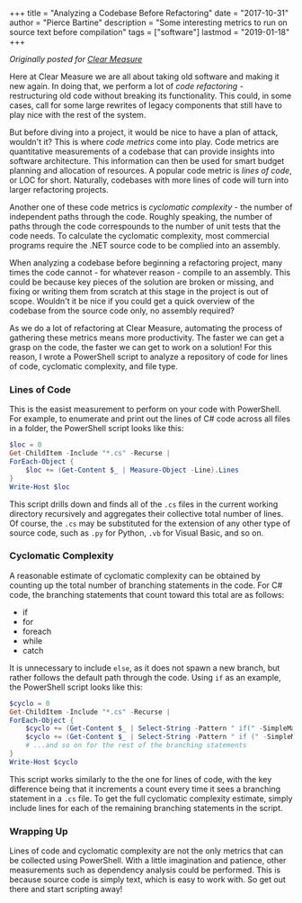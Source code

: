 +++
title = "Analyzing a Codebase Before Refactoring"
date = "2017-10-31"
author = "Pierce Bartine"
description = "Some interesting metrics to run on source text before compilation"
tags = ["software"]
lastmod = "2019-01-18"
+++

_Originally posted for [Clear Measure](https://www.clear-measure.com/)_

Here at Clear Measure we are all about taking old software and making it new again. In doing that, we perform a lot of _code refactoring_ - restructuring old code without breaking its functionality. This could, in some cases, call for some large rewrites of legacy components that still have to play nice with the rest of the system.

But before diving into a project, it would be nice to have a plan of attack, wouldn't it? This is where _code metrics_ come into play. Code metrics are quantitative measurements of a codebase that can provide insights into software architecture. This information can then be used for smart budget planning and allocation of resources. A popular code metric is _lines of code_, or LOC for short. Naturally, codebases with more lines of code will turn into larger refactoring projects.

Another one of these code metrics is _cyclomatic complexity_ - the number of independent paths through the code. Roughly speaking, the number of paths through the code correspounds to the number of unit tests that the code needs. To calculate the cyclomatic complexity, most commercial programs require the .NET source code to be complied into an assembly.

When analyzing a codebase before beginning a refactoring project, many times the code cannot - for whatever reason - compile to an assembly. This could be because key pieces of the solution are broken or missing, and fixing or writing them from scratch at this stage in the project is out of scope. Wouldn't it be nice if you could get a quick overview of the codebase from the source code only, no assembly required?

As we do a lot of refactoring at Clear Measure, automating the process of gathering these metrics means more productivity. The faster we can get a grasp on the code, the faster we can get to work on a solution! For this reason, I wrote a PowerShell script to analyze a repository of code for lines of code, cyclomatic complexity, and file type.

### Lines of Code

This is the easist measurement to perform on your code with PowerShell. For example, to enumerate and print out the lines of C# code across all files in a folder, the PowerShell script looks like this:

```powershell
$loc = 0
Get-ChildItem -Include "*.cs" -Recurse |
ForEach-Object {
    $loc += (Get-Content $_ | Measure-Object -Line).Lines
}
Write-Host $loc
```

This script drills down and finds all of the `.cs` files in the current working directory recursively and aggregates their collective total number of lines. Of course, the `.cs` may be substituted for the extension of any other type of source code, such as `.py` for Python, `.vb` for Visual Basic, and so on.

### Cyclomatic Complexity

A reasonable estimate of cyclomatic complexity can be obtained by counting up the total number of branching statements in the code. For C# code, the branching statements that count toward this total are as follows:

* if
* for
* foreach
* while
* catch

It is unnecessary to include `else`, as it does not spawn a new branch, but rather follows the default path through the code. Using `if` as an example, the PowerShell script looks like this:

```powershell
$cyclo = 0
Get-ChildItem -Include "*.cs" -Recurse |
ForEach-Object {
    $cyclo += (Get-Content $_ | Select-String -Pattern " if(" -SimpleMatch -AllMatches).Count
    $cyclo += (Get-Content $_ | Select-String -Pattern " if (" -SimpleMatch -AllMatches).Count
    # ...and so on for the rest of the branching statements
}
Write-Host $cyclo
```

This script works similarly to the the one for lines of code, with the key difference being that it increments a count every time it sees a branching statement in a `.cs` file. To get the full cyclomatic complexity estimate, simply include lines for each of the remaining branching statements in the script.

### Wrapping Up

Lines of code and cyclomatic complexity are not the only metrics that can be collected using PowerShell. With a little imagination and patience, other measurements such as dependency analysis could be performed. This is because source code is simply text, which is easy to work with. So get out there and start scripting away!
